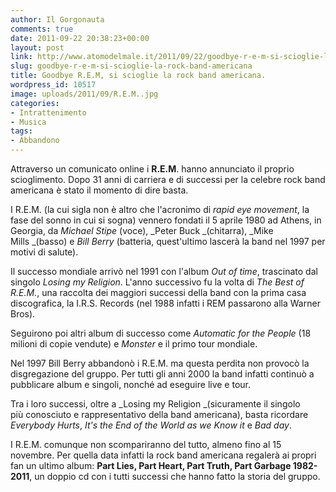 ```yaml
---
author: Il Gorgonauta
comments: true
date: 2011-09-22 20:38:23+00:00
layout: post
link: http://www.atomodelmale.it/2011/09/22/goodbye-r-e-m-si-scioglie-la-rock-band-americana/
slug: goodbye-r-e-m-si-scioglie-la-rock-band-americana
title: Goodbye R.E.M, si scioglie la rock band americana.
wordpress_id: 10517
image: uploads/2011/09/R.E.M..jpg
categories:
- Intrattenimento
- Musica
tags:
- Abbandono
---
```



Attraverso un comunicato online i **R.E.M**. hanno annunciato il proprio scioglimento. Dopo 31 anni di carriera e di successi per la celebre rock band americana è stato il momento di dire basta.

I R.E.M. (la cui sigla non è altro che l'acronimo di _rapid eye movement_, la fase del sonno in cui si sogna) vennero fondati il 5 aprile 1980 ad Athens, in Georgia, da _Michael Stipe_ (voce), _Peter Buck _(chitarra), _Mike Mills _(basso) e _Bill Berry_ (batteria, quest'ultimo lascerà la band nel 1997 per motivi di salute).

Il successo mondiale arrivò nel 1991 con l'album _Out of time_, trascinato dal singolo _Losing my Religion_. L'anno successivo fu la volta di _The Best of R.E.M._, una raccolta dei maggiori successi della band con la prima casa discografica, la I.R.S. Records (nel 1988 infatti i REM passarono alla Warner Bros).

Seguirono poi altri album di successo come _Automatic for the People_ (18 milioni di copie vendute) e _Monster_ e il primo tour mondiale.

Nel 1997 Bill Berry abbandonò i R.E.M. ma questa perdita non provocò la disgregazione del gruppo. Per tutti gli anni 2000 la band infatti continuò a pubblicare album e singoli, nonché ad eseguire live e tour.

Tra i loro successi, oltre a _Losing my Religion _(sicuramente il singolo più conosciuto e rappresentativo della band americana), basta ricordare _Everybody Hurts_, _It's the End of the World as we Know it_ e _Bad day_.

I R.E.M. comunque non scompariranno del tutto, almeno fino al 15 novembre. Per quella data infatti la rock band americana regalerà ai propri fan un ultimo album: **Part Lies, Part Heart, Part Truth, Part Garbage 1982-2011**, un doppio cd con i tutti successi che hanno fatto la storia del gruppo.

